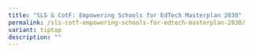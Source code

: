 ```yaml
---
title: "SLS & CotF: Empowering Schools for EdTech Masterplan 2030"
permalink: /sls-cotf-empowering-schools-for-edtech-masterplan-2030/
variant: tiptap
description: ""
---
```

